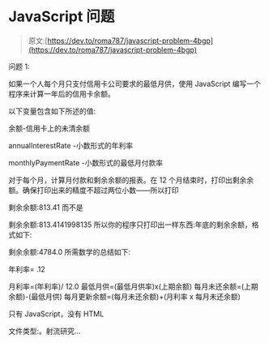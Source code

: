 # JavaScript 问题

> 原文:[https://dev.to/roma787/javascript-problem-4bgp](https://dev.to/roma787/javascript-problem-4bgp)

问题 1:

如果一个人每个月只支付信用卡公司要求的最低月供，使用 JavaScript 编写一个程序来计算一年后的信用卡余额。

以下变量包含如下所述的值:

余额-信用卡上的未清余额

annualInterestRate -小数形式的年利率

monthlyPaymentRate -小数形式的最低月付款率

对于每个月，计算月付款和剩余余额的报表。在 12 个月结束时，打印出剩余余额。确保打印出来的精度不超过两位小数——所以打印

剩余余额:813.41
而不是

剩余余额:813.4141998135
所以你的程序只打印出一样东西:年底的剩余余额，格式如下:

剩余余额:4784.0
所需数学的总结如下:

年利率= .12

月利率=(年利率)/ 12.0
最低月供=(最低月供率)x(上期余额)
每月未还余额=(上期余额)-(最低月供)
每月更新余额=(每月未还余额)+(月利率 x 每月未还余额)

只有 JavaScript，没有 HTML

文件类型:。射流研究…